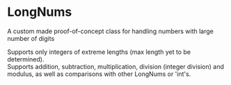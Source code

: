 # LongNums
A custom made proof-of-concept class for handling numbers with large number of digits
<p>
Supports only integers of extreme lengths (max length yet to be determined).
<br/>
Supports addition, subtraction, multiplication, division (integer division) and modulus, as well as comparisons with other LongNums or 'int's.
<br/>
